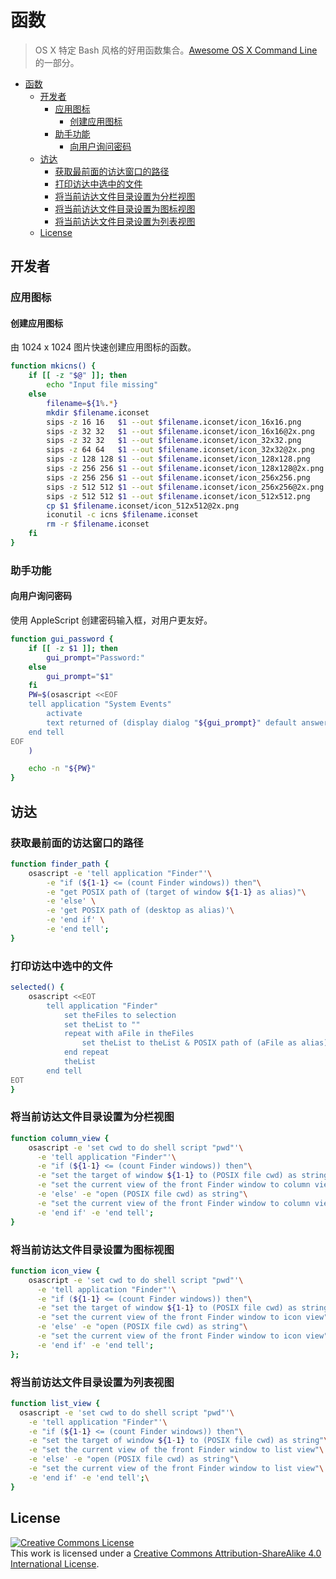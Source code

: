 
# 函数

> OS X 特定 Bash 风格的好用函数集合。[Awesome OS X Command Line](https://github.com/nusr/awesome-macos-command-line-zh) 的一部分。

- [函数](#%E5%87%BD%E6%95%B0)
  - [开发者](#%E5%BC%80%E5%8F%91%E8%80%85)
    - [应用图标](#%E5%BA%94%E7%94%A8%E5%9B%BE%E6%A0%87)
      - [创建应用图标](#%E5%88%9B%E5%BB%BA%E5%BA%94%E7%94%A8%E5%9B%BE%E6%A0%87)
    - [助手功能](#%E5%8A%A9%E6%89%8B%E5%8A%9F%E8%83%BD)
      - [向用户询问密码](#%E5%90%91%E7%94%A8%E6%88%B7%E8%AF%A2%E9%97%AE%E5%AF%86%E7%A0%81)
  - [访达](#%E8%AE%BF%E8%BE%BE)
    - [获取最前面的访达窗口的路径](#%E8%8E%B7%E5%8F%96%E6%9C%80%E5%89%8D%E9%9D%A2%E7%9A%84%E8%AE%BF%E8%BE%BE%E7%AA%97%E5%8F%A3%E7%9A%84%E8%B7%AF%E5%BE%84)
    - [打印访达中选中的文件](#%E6%89%93%E5%8D%B0%E8%AE%BF%E8%BE%BE%E4%B8%AD%E9%80%89%E4%B8%AD%E7%9A%84%E6%96%87%E4%BB%B6)
    - [将当前访达文件目录设置为分栏视图](#%E5%B0%86%E5%BD%93%E5%89%8D%E8%AE%BF%E8%BE%BE%E6%96%87%E4%BB%B6%E7%9B%AE%E5%BD%95%E8%AE%BE%E7%BD%AE%E4%B8%BA%E5%88%86%E6%A0%8F%E8%A7%86%E5%9B%BE)
    - [将当前访达文件目录设置为图标视图](#%E5%B0%86%E5%BD%93%E5%89%8D%E8%AE%BF%E8%BE%BE%E6%96%87%E4%BB%B6%E7%9B%AE%E5%BD%95%E8%AE%BE%E7%BD%AE%E4%B8%BA%E5%9B%BE%E6%A0%87%E8%A7%86%E5%9B%BE)
    - [将当前访达文件目录设置为列表视图](#%E5%B0%86%E5%BD%93%E5%89%8D%E8%AE%BF%E8%BE%BE%E6%96%87%E4%BB%B6%E7%9B%AE%E5%BD%95%E8%AE%BE%E7%BD%AE%E4%B8%BA%E5%88%97%E8%A1%A8%E8%A7%86%E5%9B%BE)
  - [License](#license)

## 开发者

### 应用图标

#### 创建应用图标

由 1024 x 1024 图片快速创建应用图标的函数。

```bash
function mkicns() {
    if [[ -z "$@" ]]; then
        echo "Input file missing"
    else
        filename=${1%.*}
        mkdir $filename.iconset
        sips -z 16 16   $1 --out $filename.iconset/icon_16x16.png
        sips -z 32 32   $1 --out $filename.iconset/icon_16x16@2x.png
        sips -z 32 32   $1 --out $filename.iconset/icon_32x32.png
        sips -z 64 64   $1 --out $filename.iconset/icon_32x32@2x.png
        sips -z 128 128 $1 --out $filename.iconset/icon_128x128.png
        sips -z 256 256 $1 --out $filename.iconset/icon_128x128@2x.png
        sips -z 256 256 $1 --out $filename.iconset/icon_256x256.png
        sips -z 512 512 $1 --out $filename.iconset/icon_256x256@2x.png
        sips -z 512 512 $1 --out $filename.iconset/icon_512x512.png
        cp $1 $filename.iconset/icon_512x512@2x.png
        iconutil -c icns $filename.iconset
        rm -r $filename.iconset
    fi
}
```

### 助手功能

#### 向用户询问密码

使用 AppleScript 创建密码输入框，对用户更友好。

```bash
function gui_password {
    if [[ -z $1 ]]; then
        gui_prompt="Password:"
    else
        gui_prompt="$1"
    fi
    PW=$(osascript <<EOF
    tell application "System Events"
        activate
        text returned of (display dialog "${gui_prompt}" default answer "" with hidden answer)
    end tell
EOF
    )

    echo -n "${PW}"
}

```

## 访达

### 获取最前面的访达窗口的路径

```bash
function finder_path {
    osascript -e 'tell application "Finder"'\
        -e "if (${1-1} <= (count Finder windows)) then"\
        -e "get POSIX path of (target of window ${1-1} as alias)"\
        -e 'else' \
        -e 'get POSIX path of (desktop as alias)'\
        -e 'end if' \
        -e 'end tell';
}
```

### 打印访达中选中的文件

```bash
selected() {
    osascript <<EOT
        tell application "Finder"
            set theFiles to selection
            set theList to ""
            repeat with aFile in theFiles
                set theList to theList & POSIX path of (aFile as alias) & "\n"
            end repeat
            theList
        end tell
EOT
}
```

### 将当前访达文件目录设置为分栏视图

```bash
function column_view {
    osascript -e 'set cwd to do shell script "pwd"'\
      -e 'tell application "Finder"'\
      -e "if (${1-1} <= (count Finder windows)) then"\
      -e "set the target of window ${1-1} to (POSIX file cwd) as string"\
      -e "set the current view of the front Finder window to column view"\
      -e 'else' -e "open (POSIX file cwd) as string"\
      -e "set the current view of the front Finder window to column view"\
      -e 'end if' -e 'end tell';
}
```

### 将当前访达文件目录设置为图标视图

```bash
function icon_view {
    osascript -e 'set cwd to do shell script "pwd"'\
      -e 'tell application "Finder"'\
      -e "if (${1-1} <= (count Finder windows)) then"\
      -e "set the target of window ${1-1} to (POSIX file cwd) as string"\
      -e "set the current view of the front Finder window to icon view"\
      -e 'else' -e "open (POSIX file cwd) as string"\
      -e "set the current view of the front Finder window to icon view"\
      -e 'end if' -e 'end tell';
};
```

### 将当前访达文件目录设置为列表视图

```bash
function list_view {
  osascript -e 'set cwd to do shell script "pwd"'\
    -e 'tell application "Finder"'\
    -e "if (${1-1} <= (count Finder windows)) then"\
    -e "set the target of window ${1-1} to (POSIX file cwd) as string"\
    -e "set the current view of the front Finder window to list view"\
    -e 'else' -e "open (POSIX file cwd) as string"\
    -e "set the current view of the front Finder window to list view"\
    -e 'end if' -e 'end tell';\
}
```

## License

<a rel="license" href="http://creativecommons.org/licenses/by-sa/4.0/"><img alt="Creative Commons License" style="border-width:0" src="https://i.creativecommons.org/l/by-sa/4.0/88x31.png" /></a><br />This work is licensed under a <a rel="license" href="http://creativecommons.org/licenses/by-sa/4.0/">Creative Commons Attribution-ShareAlike 4.0 International License</a>.
